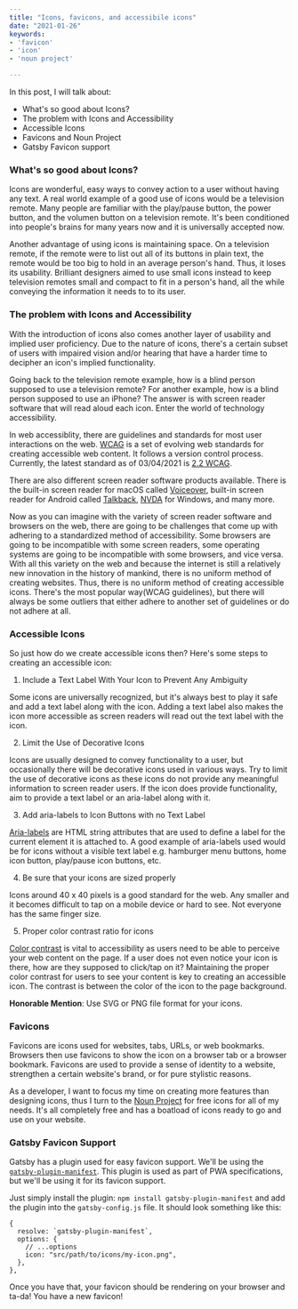 ```yaml
---
title: "Icons, favicons, and accessibile icons"
date: "2021-01-26"
keywords:
- 'favicon'
- 'icon'
- 'noun project'

---
```


In this post, I will talk about: 

* What's so good about Icons?
* The problem with Icons and Accessibility
* Accessible Icons
* Favicons and Noun Project
* Gatsby Favicon support

### What's so good about Icons?

Icons are wonderful, easy ways to convey action to a user without having any text. A real world example of a good use of icons would be a television remote. Many people are familiar with the play/pause button, the power button, and the volumen button on a television remote. It's been conditioned into people's brains for many years now and it is universally accepted now. 

Another advantage of using icons is maintaining space. On a television remote, if the remote were to list out all of its buttons in plain text, the remote would be too big to hold in an average person's hand. Thus, it loses its usability. Brilliant designers aimed to use small icons instead to keep television remotes small and compact to fit in a person's hand, all the while conveying the information it needs to to its user. 

### The problem with Icons and Accessibility

With the introduction of icons also comes another layer of usability and implied user proficiency. Due to the nature of icons, there's a certain subset of users with impaired vision and/or hearing that have a harder time to decipher an icon's implied functionality. 

Going back to the television remote example, how is a blind person supposed to use a television remote? For another example, how is a blind person supposed to use an iPhone? The answer is with screen reader software that will read aloud each icon. Enter the world of technology accessibility. 

In web accessiblity, there are guidelines and standards for most user interactions on the web. [WCAG](https://www.w3.org/WAI/standards-guidelines/wcag/) is a set of evolving web standards for creating accessible web content. It follows a version control process. Currently, the latest standard as of 03/04/2021 is [2.2 WCAG](https://www.w3.org/WAI/standards-guidelines/wcag/new-in-22/).

There are also different screen reader software products available. There is the built-in screen reader for macOS called [Voiceover](https://en.wikipedia.org/wiki/VoiceOver), built-in screen reader for Android called [Talkback](https://support.google.com/accessibility/android/answer/6283677?hl=en), [NVDA](https://www.nvaccess.org/) for Windows, and many more. 

Now as you can imagine with the variety of screen reader software and browsers on the web, there are going to be challenges that come up with adhering to a standardized method of accessibility. Some browsers are going to be incompatible with some screen readers, some operating systems are going to be incompatible with some browsers, and vice versa. With all this variety on the web and because the internet is still a relatively new innovation in the history of mankind, there is no uniform method of creating websites. Thus, there is no uniform method of creating accessible icons. There's the most popular way(WCAG guidelines), but there will always be some outliers that either adhere to another set of guidelines or do not adhere at all.

### Accessible Icons

So just how do we create accessible icons then? Here's some steps to creating an accessible icon:

1. Include a Text Label With Your Icon to Prevent Any Ambiguity 

Some icons are universally recognized, but it's always best to play it safe and add a text label along with the icon. Adding a text label also makes the icon more accessible as screen readers will read out the text label with the icon.

2. Limit the Use of Decorative Icons

Icons are usually designed to convey functionality to a user, but occasionally there will be decorative icons used in various ways. Try to limit the use of decorative icons as these icons do not provide any meaningful information to screen reader users. If the icon does provide functionality, aim to provide a text label or an aria-label along with it.

3. Add aria-labels to Icon Buttons with no Text Label

[Aria-labels](https://developer.mozilla.org/en-US/docs/Web/Accessibility/ARIA/ARIA_Techniques/Using_the_aria-label_attribute) are HTML string attributes that are used to define a label for the current element it is attached to. A good example of aria-labels used would be for icons without a visible text label e.g. hamburger menu buttons, home icon button, play/pause icon buttons, etc.

4. Be sure that your icons are sized properly

Icons around 40 x 40 pixels is a good standard for the web. Any smaller and it becomes difficult to tap on a mobile device or hard to see. Not everyone has the same finger size.

5. Proper color contrast ratio for icons

[Color contrast](https://webaim.org/articles/contrast/) is vital to accessibility as users need to be able to perceive your web content on the page. If a user does not even notice your icon is there, how are they supposed to click/tap on it? Maintaining the proper color contrast for users to see your content is key to creating an accessible icon. The contrast is between the color of the icon to the page background.  

__Honorable Mention__: Use SVG or PNG file format for your icons. 

### Favicons

Favicons are icons used for websites, tabs, URLs, or web bookmarks. Browsers then use favicons to show the icon on a browser tab or a browser bookmark. Favicons are used to provide a sense of identity to a website, strengthen a certain website's brand, or for pure stylistic reasons.

As a developer, I want to focus my time on creating more features than designing icons, thus I turn to the [Noun Project](https://thenounproject.com/) for free icons for all of my needs. It's all completely free and has a boatload of icons ready to go and use on your website. 
### Gatsby Favicon Support

Gatsby has a plugin used for easy favicon support. We'll be using the [`gatsby-plugin-manifest`](https://www.gatsbyjs.com/plugins/gatsby-plugin-manifest/). This plugin is used as part of PWA specifications, but we'll be using it for its favicon support. 

Just simply install the plugin: `npm install gatsby-plugin-manifest` and add the plugin into the `gatsby-config.js` file. It should look something like this:

```
{
  resolve: `gatsby-plugin-manifest`,
  options: {
    // ...options
    icon: "src/path/to/icons/my-icon.png",
  },
},
```

Once you have that, your favicon should be rendering on your browser and ta-da! You have a new favicon!

